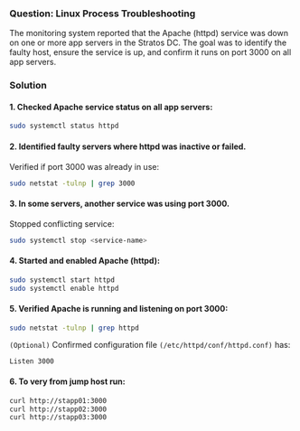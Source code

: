 ### Question: Linux Process Troubleshooting

The monitoring system reported that the Apache (httpd) service was down on one or more app servers in the Stratos DC.
The goal was to identify the faulty host, ensure the service is up, and confirm it runs on port 3000 on all app servers.

### Solution
#### 1. Checked Apache service status on all app servers:
```sh
sudo systemctl status httpd
```
#### 2. Identified faulty servers where httpd was inactive or failed.

Verified if port 3000 was already in use:
```sh
sudo netstat -tulnp | grep 3000
```

#### 3. In some servers, another service was using port 3000.

Stopped conflicting service:
```sh
sudo systemctl stop <service-name>
```

#### 4. Started and enabled Apache (httpd):
```sh
sudo systemctl start httpd
sudo systemctl enable httpd
```

#### 5. Verified Apache is running and listening on port 3000:
```sh
sudo netstat -tulnp | grep httpd
```

`(Optional)` Confirmed configuration file `(/etc/httpd/conf/httpd.conf)` has:

`Listen 3000`

#### 6. To very from jump host run:
```sh
curl http://stapp01:3000
curl http://stapp02:3000
curl http://stapp03:3000
```
